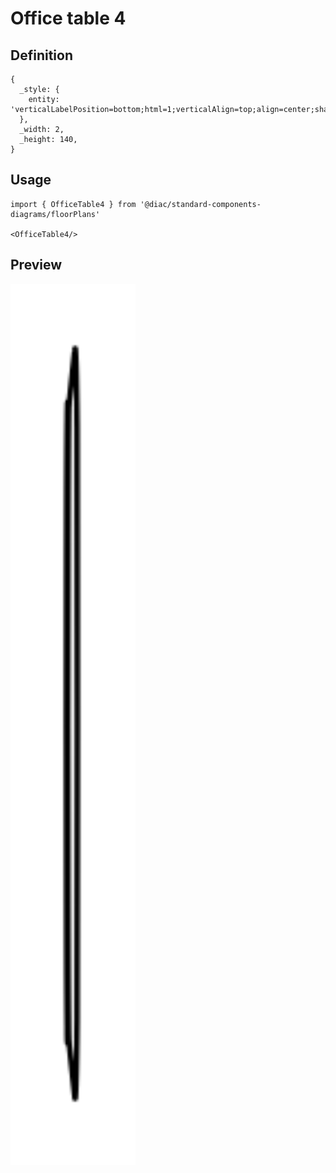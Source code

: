 # Office table 4

## Definition

```
{
  _style: { 
    entity: 'verticalLabelPosition=bottom;html=1;verticalAlign=top;align=center;shape=mxgraph.floorplan.office_chair;shadow=0;direction=north;',
  },
  _width: 2,
  _height: 140,
}
```

## Usage

```
import { OfficeTable4 } from '@diac/standard-components-diagrams/floorPlans'

<OfficeTable4/>
```

## Preview

<img src="./office-table-4.png" width="200"/>
